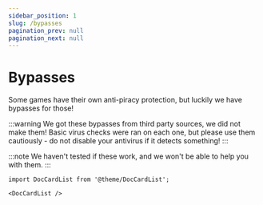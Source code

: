 ```yaml
---
sidebar_position: 1
slug: /bypasses
pagination_prev: null
pagination_next: null
---
```


# Bypasses
Some games have their own anti-piracy protection, but luckily we have bypasses for those!

:::warning
We got these bypasses from third party sources, we did not make them! Basic virus checks were ran on each one, but please use them cautiously - do not disable your antivirus if it detects something!
:::

:::note
We haven't tested if these work, and we won't be able to help you with them.
:::

```mdx-code-block
import DocCardList from '@theme/DocCardList';

<DocCardList />
```
